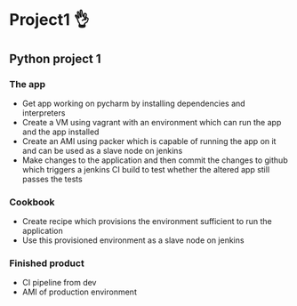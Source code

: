 # Project1 :ok_hand:

## Python project 1

### The app
- Get app working on pycharm by installing dependencies and interpreters
- Create a VM using vagrant with an environment which can run the app and the app installed
- Create an AMI using packer which is capable of running the app on it and can be used as a slave node on jenkins
- Make changes to the application and then commit the changes to github which triggers a jenkins CI build to test whether the altered app still passes the tests

### Cookbook
- Create recipe which provisions the environment sufficient to run the application
- Use this provisioned environment as a slave node on jenkins

### Finished product
- CI pipeline from dev
- AMI of production environment
